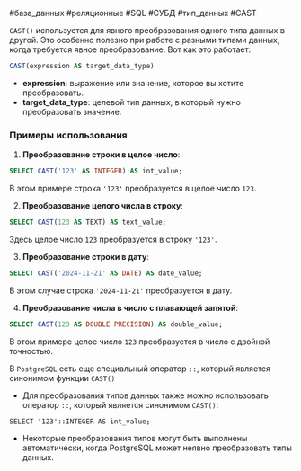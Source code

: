 #база_данных #реляционные #SQL #СУБД #тип_данных #CAST 

`CAST()` используется для явного преобразования одного типа данных в другой. Это особенно полезно при работе с разными типами данных, когда требуется явное преобразование. Вот как это работает:
```sql
CAST(expression AS target_data_type)
```
- **expression**: выражение или значение, которое вы хотите преобразовать.
- **target_data_type**: целевой тип данных, в который нужно преобразовать значение.

### Примеры использования
1. **Преобразование строки в целое число**:
```sql
SELECT CAST('123' AS INTEGER) AS int_value;
```
В этом примере строка `'123'` преобразуется в целое число `123`.
    
2. **Преобразование целого числа в строку**:
```sql
SELECT CAST(123 AS TEXT) AS text_value;
```
Здесь целое число `123` преобразуется в строку `'123'`.
    
3. **Преобразование строки в дату**:
```sql
SELECT CAST('2024-11-21' AS DATE) AS date_value;
```
В этом случае строка `'2024-11-21'` преобразуется в дату.
    
4. **Преобразование числа в число с плавающей запятой**:
```sql
SELECT CAST(123 AS DOUBLE PRECISION) AS double_value;
```
В этом примере целое число `123` преобразуется в число с двойной точностью.

В `PostgreSQL` есть еще специальный оператор `::`, который является синонимом функции `CAST()`
- Для преобразования типов данных также можно использовать оператор `::`, который является синонимом `CAST()`:
```PostgreSQL
SELECT '123'::INTEGER AS int_value;
```
    
- Некоторые преобразования типов могут быть выполнены автоматически, когда PostgreSQL может неявно преобразовать типы данных.